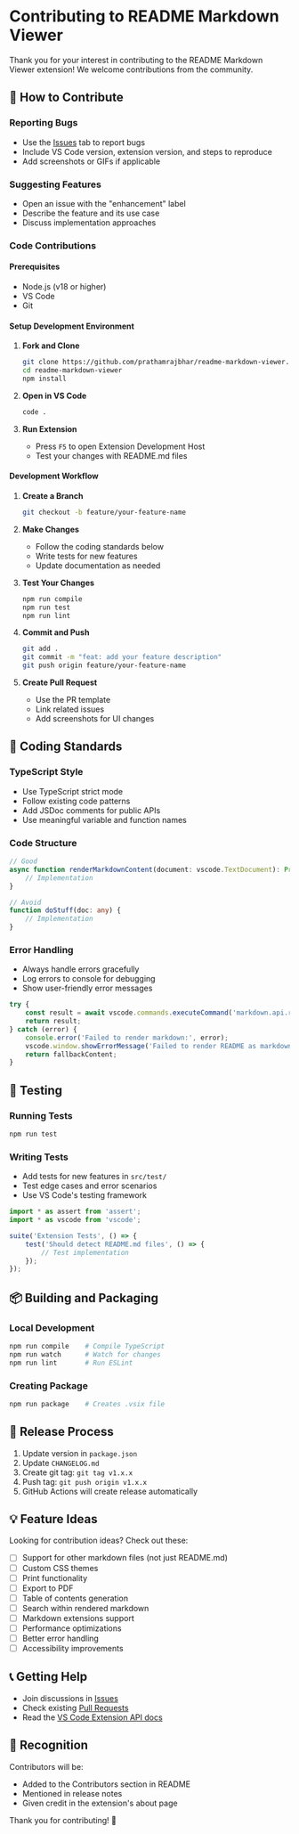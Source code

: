 # Contributing to README Markdown Viewer

Thank you for your interest in contributing to the README Markdown Viewer extension! We welcome contributions from the community.

## 🤝 How to Contribute

### Reporting Bugs
- Use the [Issues](https://github.com/prathamrajbhar/readme-markdown-viewer/issues) tab to report bugs
- Include VS Code version, extension version, and steps to reproduce
- Add screenshots or GIFs if applicable

### Suggesting Features
- Open an issue with the "enhancement" label
- Describe the feature and its use case
- Discuss implementation approaches

### Code Contributions

#### Prerequisites
- Node.js (v18 or higher)
- VS Code
- Git

#### Setup Development Environment

1. **Fork and Clone**
   ```bash
   git clone https://github.com/prathamrajbhar/readme-markdown-viewer.git
   cd readme-markdown-viewer
   npm install
   ```

2. **Open in VS Code**
   ```bash
   code .
   ```

3. **Run Extension**
   - Press `F5` to open Extension Development Host
   - Test your changes with README.md files

#### Development Workflow

1. **Create a Branch**
   ```bash
   git checkout -b feature/your-feature-name
   ```

2. **Make Changes**
   - Follow the coding standards below
   - Write tests for new features
   - Update documentation as needed

3. **Test Your Changes**
   ```bash
   npm run compile
   npm run test
   npm run lint
   ```

4. **Commit and Push**
   ```bash
   git add .
   git commit -m "feat: add your feature description"
   git push origin feature/your-feature-name
   ```

5. **Create Pull Request**
   - Use the PR template
   - Link related issues
   - Add screenshots for UI changes

## 📝 Coding Standards

### TypeScript Style
- Use TypeScript strict mode
- Follow existing code patterns
- Add JSDoc comments for public APIs
- Use meaningful variable and function names

### Code Structure
```typescript
// Good
async function renderMarkdownContent(document: vscode.TextDocument): Promise<string> {
    // Implementation
}

// Avoid
function doStuff(doc: any) {
    // Implementation
}
```

### Error Handling
- Always handle errors gracefully
- Log errors to console for debugging
- Show user-friendly error messages

```typescript
try {
    const result = await vscode.commands.executeCommand('markdown.api.render', content);
    return result;
} catch (error) {
    console.error('Failed to render markdown:', error);
    vscode.window.showErrorMessage('Failed to render README as markdown');
    return fallbackContent;
}
```

## 🧪 Testing

### Running Tests
```bash
npm run test
```

### Writing Tests
- Add tests for new features in `src/test/`
- Test edge cases and error scenarios
- Use VS Code's testing framework

```typescript
import * as assert from 'assert';
import * as vscode from 'vscode';

suite('Extension Tests', () => {
    test('Should detect README.md files', () => {
        // Test implementation
    });
});
```

## 📦 Building and Packaging

### Local Development
```bash
npm run compile    # Compile TypeScript
npm run watch      # Watch for changes
npm run lint       # Run ESLint
```

### Creating Package
```bash
npm run package    # Creates .vsix file
```

## 🔖 Release Process

1. Update version in `package.json`
2. Update `CHANGELOG.md`
3. Create git tag: `git tag v1.x.x`
4. Push tag: `git push origin v1.x.x`
5. GitHub Actions will create release automatically

## 💡 Feature Ideas

Looking for contribution ideas? Check out these:

- [ ] Support for other markdown files (not just README.md)
- [ ] Custom CSS themes
- [ ] Print functionality
- [ ] Export to PDF
- [ ] Table of contents generation
- [ ] Search within rendered markdown
- [ ] Markdown extensions support
- [ ] Performance optimizations
- [ ] Better error handling
- [ ] Accessibility improvements

## 📞 Getting Help

- Join discussions in [Issues](https://github.com/prathamrajbhar/readme-markdown-viewer/issues)
- Check existing [Pull Requests](https://github.com/prathamrajbhar/readme-markdown-viewer/pulls)
- Read the [VS Code Extension API docs](https://code.visualstudio.com/api)

## 🎉 Recognition

Contributors will be:
- Added to the Contributors section in README
- Mentioned in release notes
- Given credit in the extension's about page

Thank you for contributing! 🚀
